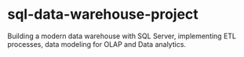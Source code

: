 # sql-data-warehouse-project
Building a modern data warehouse with SQL Server, implementing ETL processes, data modeling for OLAP and Data analytics.
